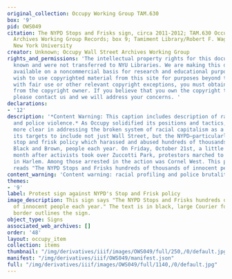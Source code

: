 ```yaml
---
original_collection: Occupy Working Group TAM.630
box: '9'
pid: OWS049
citation: The NYPD Stops and Frisks sign, circa 2011-2012; TAM.630 Occupy Wall Street
  Archives Working Group Records; box 9; Tamiment Library/Robert F. Wagner Labor Archives,
  New York University
creator: Unknown; Occupy Wall Street Archives Working Group
rights_and_permissions: 'The intellectual property rights for this document are not
  known and were not transferred to NYU Libraries. We are making this document publicly
  available on a noncommercial basis for research and educational purposes. If you
  wish to use copyrighted material from this site for purposes beyond those in accordance
  with fair use or other relevant copyright exceptions, you must obtain permission
  from the copyright owner. If you believe that you own the copyright to this document,
  please contact us and we will address your concerns. '
declarations:
- '12'
description: '*Content Warning: This caption includes description of racial profiling
  and police violence.* As Occupy solidified its positions and tactics, it became
  more clear in addressing the broken system of racial capitalism as a whole. It expanded
  its targets to include not just Wall Street, but the NYPD—particularly over NYPD''s
  stop and frisk policy which harassed and abused hundreds of thousands of, mostly
  Black and Brown, people each year. On Friday, October 21st, a little more than a
  month after activists took over Zuccotti Park, protestors marched to the 28th precinct
  in Harlem. Among those arrested in the action was Cornel West. This protest sign
  reads "The NYPD Stops and Frisks hundreds of thousands of innocent people each year." '
content_warning: 'Content warning: racial profiling and police brutality'
themes:
- '9'
label: Protest sign against NYPD's Stop and Frisk policy
image_description: This sign says "The NYPD Stops and Frisks hundreds of thousands
  of innocent people each year." The text is in black, large Courier font, and a black
  border outlines the sign.
object_type: Signs
associated_web_archives: []
order: '48'
layout: occupy_item
collection: items
thumbnail: "/img/derivatives/iiif/images/OWS049/full/250,/0/default.jpg"
manifest: "/img/derivatives/iiif/OWS049/manifest.json"
full: "/img/derivatives/iiif/images/OWS049/full/1140,/0/default.jpg"
---
```

